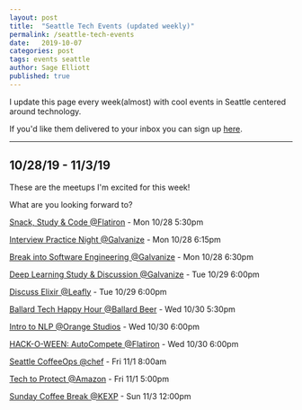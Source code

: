 ```yaml
---
layout: post
title:  "Seattle Tech Events (updated weekly)"
permalink: /seattle-tech-events
date:   2019-10-07
categories: post
tags: events seattle
author: Sage Elliott
published: true
---
```


I update this page every week(almost) with cool events in Seattle centered around technology.

If you'd like them delivered to your inbox you can sign up [here](https://mailchi.mp/32d244a64668/techseattle).

------- 

## 10/28/19 - 11/3/19 

These are the meetups I'm excited for this week!

What are you looking forward to?


[Snack, Study & Code @Flatiron](http://bit.ly/34emS4b) - Mon 10/28 5:30pm

[Interview Practice Night @Galvanize](http://bit.ly/2MSqYJG) - Mon 10/28 6:15pm

[Break into Software Engineering @Galvanize](http://bit.ly/2JsWiN5) - Mon 10/28 6:30pm

[Deep Learning Study & Discussion @Galvanize](http://bit.ly/2NiGopz) - Tue 10/29 6:00pm

[Discuss Elixir @Leafly](http://bit.ly/2Wkds4s) - Tue 10/29 6:00pm

[Ballard Tech Happy Hour @Ballard Beer](http://bit.ly/2PtK9Lw) - Wed 10/30 5:30pm

[Intro to NLP @Orange Studios](http://bit.ly/31QzU6t) - Wed 10/30 6:00pm

[HACK-O-WEEN: AutoCompete @Flatiron](http://bit.ly/2MTI89F) - Wed 10/30 6:00pm

[Seattle CoffeeOps @chef](http://bit.ly/2BMLUvk) - Fri 11/1 8:00am

[Tech to Protect @Amazon](http://bit.ly/2pl4o3l) - Fri 11/1 5:00pm

[Sunday Coffee Break @KEXP](http://bit.ly/2pn98W3) - Sun 11/3 12:00pm

